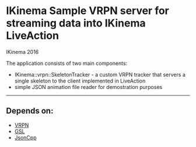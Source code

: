 # IKinema Sample VRPN server for streaming data into IKinema LiveAction 
IKinema 2016

The application consists of two main components:
- IKinema::vrpn::SkeletonTracker - a custom VRPN tracker that servers a single skeleton to the client implemented in LiveAction
- simple JSON animation file reader for demostration purposes

---
## Depends on:
* [VRPN](https://github.com/vrpn/vrpn)
* [GSL](https://github.com/Microsoft/GSL)
* [JsonCpp](https://github.com/open-source-parsers/jsoncpp)